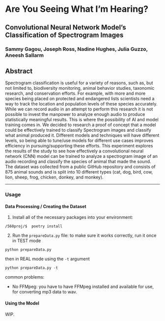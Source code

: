 # Are You Seeing What I’m Hearing? 
## Convolutional Neural Network Model’s Classification of Spectrogram Images
### Sammy Gagou, Joseph Ross, Nadine Hughes, Julia Guzzo, Aneesh Sallarm
## Abstract
Spectrogram classification is useful for a variety of reasons, such as, but not limited to, biodiversity monitoring, animal behavior studies, taxonomic research, and conservation efforts. For example, with more and more species being placed on protected and endangered lists scientists need a way to track the location and population levels of these species accurately. While we can record audio in an attempt to perform this research it is not possible to invest the manpower to analyze enough audio to produce statistically meaningful results. This is where the possibility of AI and model training comes in. We decided to research a proof of concept that a model could be effectively trained to classify Spectrogram images and classify what animal produced it. Different models and techniques will have different levels, so being able to tune/use models for different use cases improves efficiency in pursuing/supporting these efforts. This experiment explores the results of the study to see how effectively a convolutional neural network (CNN) model can be trained to analyze a spectrogram image of an audio recording and classify the species of animal that made the sound. The dataset was collected from a public GitHub repository and consists of 875 animal sounds and is split into 10 different types (cat, dog, bird, cow, lion, sheep, frog, chicken, donkey, and monkey). 

--------------------------

### Usage

#### Data Processing / Creating the Dataset
1. Install all of the necessary packages into your environment:
```
/560proj/$  poetry install
```
2. Run the `prepareData.py` file: to make sure it works correctly, run it once in TEST mode
```
python prepareData.py
```
   then in REAL mode using the `-t` argument
```
python prepareData.py -t
```
common problems:
  - No FFMpeg: you have to have FFMpeg installed and available for use, for converting mp3 data to wav.

#### Using the Model

WIP.
